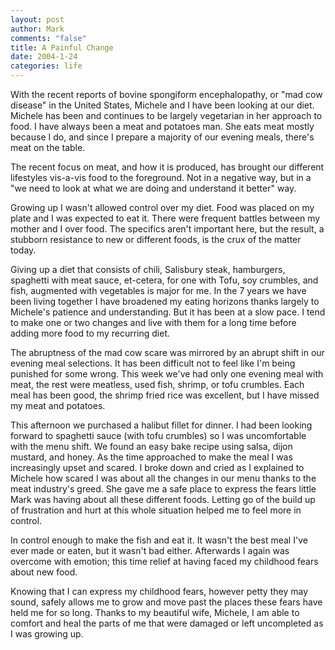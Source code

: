 ```yaml
--- 
layout: post
author: Mark
comments: "false"
title: A Painful Change
date: 2004-1-24
categories: life
---
```

With the recent reports of bovine spongiform encephalopathy, or "mad cow disease" in the United States, Michele and I have been looking at our diet. Michele has been and continues to be largely vegetarian in her approach to food. I have always been a meat and potatoes man. She eats meat mostly because I do, and since I prepare a majority of our evening meals, there's meat on the table.

The recent focus on meat, and how it is produced, has brought our different lifestyles vis-a-vis food to the foreground. Not in a negative way, but in a "we need to look at what we are doing and understand it better" way.

Growing up I wasn't allowed control over my diet. Food was placed on my plate and I was expected to eat it. There were frequent battles between my mother and I over food. The specifics aren't important here, but the result, a stubborn resistance to new or different foods, is the crux of the matter today.

Giving up a diet that consists of chili, Salisbury steak, hamburgers, spaghetti with meat sauce, et-cetera, for one with Tofu, soy crumbles, and fish, augmented with vegetables is major for me. In the 7 years we have been living together I have broadened my eating horizons thanks largely to Michele's patience and understanding. But it has been at a slow pace. I tend to make one or two changes and live with them for a long time before adding more food to my recurring diet.

The abruptness of the mad cow scare was mirrored by an abrupt shift in our evening meal selections. It has been difficult not to feel like I'm being punished for some wrong. This week we've had only one evening meal with meat, the rest were meatless, used fish, shrimp, or tofu crumbles. Each meal has been good, the shrimp fried rice was excellent, but I have missed my meat and potatoes.

This afternoon we purchased a halibut fillet for dinner. I had been looking forward to spaghetti sauce (with tofu crumbles) so I was uncomfortable with the menu shift. We found an easy bake recipe using salsa, dijon mustard, and honey. As the time approached to make the meal I was increasingly upset and scared. I broke down and cried as I explained to Michele how scared I was about all the changes in our menu thanks to the meat industry's greed. She gave me a safe place to express the fears little Mark was having about all these different foods. Letting go of the build up of frustration and hurt at this whole situation helped me to feel more in control.

In control enough to make the fish and eat it. It wasn't the best meal I've ever made or eaten, but it wasn't bad either. Afterwards I again was overcome with emotion; this time relief at having faced my childhood fears about new food.

Knowing that I can express my childhood fears, however petty they may sound, safely allows me to grow and move past the places these fears have held me for so long. Thanks to my beautiful wife, Michele, I am able to comfort and heal the parts of me that were damaged or left uncompleted as I was growing up.
